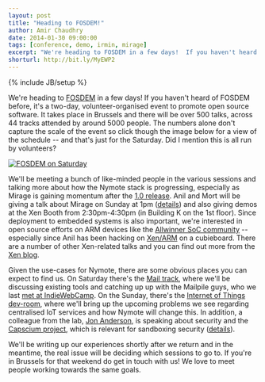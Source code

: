 ```yaml
---
layout: post
title: "Heading to FOSDEM!"
author: Amir Chaudhry
date: 2014-01-30 09:00:00
tags: [conference, demo, irmin, mirage]
excerpt: "We're heading to FOSDEM in a few days!  If you haven't heard of FOSDEM before, it's a two-day, volunteer-organised event to promote open source software.  It takes place in Brussels and there will be over 500 talks, across 44 tracks attended by around 5000 people. The numbers alone don't capture the scale of the event so click though the image below for a view of the schedule -- and that's just for the Saturday. Did I mention this is all run by volunteers?"
shorturl: http://bit.ly/MyEWP2
---
```

{% include JB/setup %}

We're heading to [FOSDEM][] in a few days!  If you haven't heard of FOSDEM 
before, it's a two-day, volunteer-organised event to promote open source 
software.  It takes place in Brussels and there will be over 500 talks, 
across 44 tracks attended by around 5000 people. The numbers alone don't 
capture the scale of the event so click though the image below for a view of 
the schedule -- and that's just for the Saturday. Did I mention this is all 
run by volunteers?

[![FOSDEM on Saturday](http://nymote.org/images/fosdem-sat.jpg)](https://fosdem.org/2014/schedule/day/saturday/)

We'll be meeting a bunch of like-minded people in the various sessions and 
talking more about how the Nymote stack is progressing, especially as Mirage 
is gaining momentum after the [1.0 release][mirage-release].  Anil and Mort 
will be giving a talk about Mirage on Sunday at 1pm ([details][mirage-fosdem]) 
and also giving demos at the Xen Booth from 2:30pm-4:30pm (in Building K on 
the 1st floor).  Since deployment to embedded systems is also important, 
we're interested in open source efforts on ARM devices like the 
[Allwinner SoC community][sunxi] -- especially since Anil has been hacking 
on [Xen/ARM][] on a cubieboard. There are a number of other Xen-related 
talks and you can find out more from the [Xen blog][xen-fosdem].  

Given the use-cases for Nymote, there are some obvious places you can expect 
to find us.  On Saturday there's the [Mail track][fosdem-mail], where we'll 
be discussing existing tools and catching up up with the Mailpile guys, who 
we last [met at IndieWebCamp][indie].  On the Sunday, there's the 
[Internet of Things dev-room][fosdem-iot], where we'll bring up the upcoming 
problems we see regarding centralised IoT services and how Nymote will 
change this.  In addition, a colleague from the lab, [Jon Anderson][anderson],
is speaking about security and the [Capscium project][capsicum], which is 
relevant for sandboxing security ([details][fosdem-capsicum]).

We'll be writing up our experiences shortly after we return and in the 
meantime, the real issue will be deciding which sessions to go to.  If 
you're in Brussels for that weekend do get in touch with us!  We love to 
meet people working towards the same goals.


[FOSDEM]: https://fosdem.org/2014/
[mirage-release]: http://nymote.org/blog/2014/announcing-first-mirage-release/
[mirage-fosdem]: https://fosdem.org/2014/schedule/event/mirageos/
[fosdem-mail]: https://fosdem.org/2014/schedule/track/mail/
[indie]: http://nymote.org/blog/2013/indiewebcamp-uk/
[fosdem-iot]: https://fosdem.org/2014/schedule/track/internet_of_things/
[xen-fosdem]: http://blog.xen.org/index.php/2014/01/10/xen-related-talks-fosdem-2014/
[anderson]: http://www.cl.cam.ac.uk/~jra40/
[fosdem-capsicum]: https://fosdem.org/2014/schedule/event/capiscum/
[sunxi]: https://fosdem.org/2014/schedule/event/arm_allwinner_sunxi_socs/
[Xen/ARM]: http://www.xenproject.org/developers/teams/arm-hypervisor.html
[capsicum]: http://www.cl.cam.ac.uk/research/security/capsicum/
